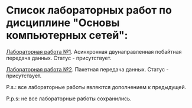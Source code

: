 # Список лабораторных работ по дисциплине "Основы компьютерных сетей":

[Лабораторная работа №1](https://github.com/oooNAKooo/BSUIR/tree/main/5%20sem/OKS/lab_1). Асинхронная двунаправленная побайтная передача данных. Статус - присутствует.

[Лабораторная работа №2](https://github.com/oooNAKooo/BSUIR/tree/main/5%20sem/OKS/lab_2). Пакетная передача данных. Статус - присутствует.

P.s.: все лабораторные работы являются дополнением к предыдущей.

P.p.s: не все лабораторные работы сохранились.
